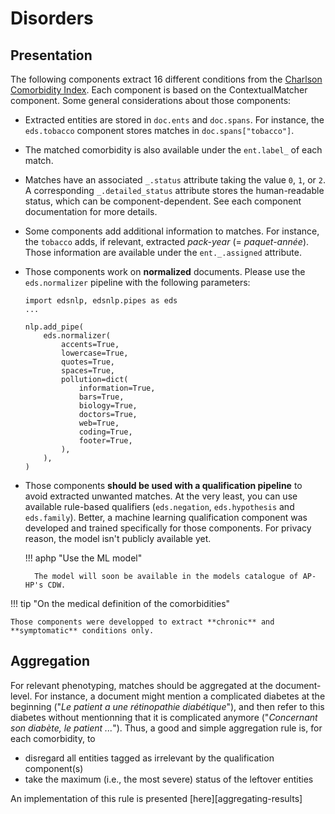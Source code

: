 # Disorders

## Presentation

The following components extract 16 different conditions from the [Charlson Comorbidity Index](https://www.rdplf.org/calculateurs/pages/charlson/charlson.html). Each component is based on the ContextualMatcher component.
Some general considerations about those components:

- Extracted entities are stored in `doc.ents` and `doc.spans`. For instance, the `eds.tobacco` component stores matches in `doc.spans["tobacco"]`.
- The matched comorbidity is also available under the `ent.label_` of each match.
- Matches have an associated `_.status` attribute taking the value `0`, `1`, or `2`. A corresponding `_.detailed_status` attribute stores the human-readable status, which can be component-dependent. See each component documentation for more details.
- Some components add additional information to matches. For instance, the `tobacco` adds, if relevant, extracted *pack-year* (= *paquet-année*). Those information are available under the `ent._.assigned` attribute.
- Those components work on **normalized** documents. Please use the `eds.normalizer` pipeline with the following parameters:

    ```{ .python .no-check }
    import edsnlp, edsnlp.pipes as eds
    ...

    nlp.add_pipe(
        eds.normalizer(
            accents=True,
            lowercase=True,
            quotes=True,
            spaces=True,
            pollution=dict(
                information=True,
                bars=True,
                biology=True,
                doctors=True,
                web=True,
                coding=True,
                footer=True,
            ),
        ),
    )
    ```

- Those components **should be used with a qualification pipeline** to avoid extracted unwanted matches. At the very least, you can use available rule-based qualifiers (`eds.negation`, `eds.hypothesis` and `eds.family`). Better, a machine learning qualification component was developed and trained specifically for those components. For privacy reason, the model isn't publicly available yet.

    !!! aphp "Use the ML model"

        The model will soon be available in the models catalogue of AP-HP's CDW.

!!! tip "On the medical definition of the comorbidities"

    Those components were developped to extract **chronic** and **symptomatic** conditions only.

## Aggregation

For relevant phenotyping, matches should be aggregated at the document-level. For instance, a document might mention a complicated diabetes at the beginning ("*Le patient a une rétinopathie diabétique*"), and then refer to this diabetes without mentionning that it is complicated anymore ("*Concernant son diabète, le patient ...*").
Thus, a good and simple aggregation rule is, for each comorbidity, to

- disregard all entities tagged as irrelevant by the qualification component(s)
- take the maximum (i.e., the most severe) status of the leftover entities

An implementation of this rule is presented [here][aggregating-results]
